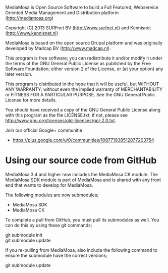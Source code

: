 MediaMosa is Open Source Software to build a Full Featured, Webservice
Oriented Media Management and Distribution platform (http://mediamosa.org)

Copyright (C) 2013 SURFnet BV (http://www.surfnet.nl) and Kennisnet
(http://www.kennisnet.nl)

MediaMosa is based on the open source Drupal platform and was originally
developed by Madcap BV (http://www.madcap.nl).

This program is free software; you can redistribute it and/or modify
it under the terms of the GNU General Public License as published by
the Free Software Foundation; either version 2 of the License, or (at
your option) any later version.

This program is distributed in the hope that it will be useful, but
WITHOUT ANY WARRANTY; without even the implied warranty of MERCHANTABILITY
or FITNESS FOR A PARTICULAR PURPOSE. See the GNU General Public License
for more details.

You should have received a copy of the GNU General Public License
along with this program as the file LICENSE.txt; if not, please see
http://www.gnu.org/licenses/old-licenses/gpl-2.0.txt.

Join our official Google+ communitie
* https://plus.google.com/u/0/communities/108771938512877203754

# Using our source code from GitHub
MediaMosa 3.4 and higher now includes the MediaMosa CK module. The MediaMosa SDK
module is part of MediaMosa and is shared with any front end that wants to
develop for MediaMosa.

The following modules are now submodules;
* MediaMosa SDK
* MediaMosa CK

To complete a pull from GitHub, you must pull its submodules as well. You can do
this by using these git commands;

git submodule init  
git submodule update

If you re-pulling from MediaMosa, also include the following command to ensure
the submodule have the correct versions;

git submodule update
